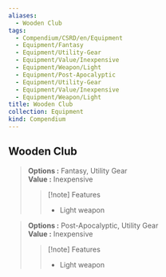 ```yaml
---
aliases:
  - Wooden Club
tags:
  - Compendium/CSRD/en/Equipment
  - Equipment/Fantasy
  - Equipment/Utility-Gear
  - Equipment/Value/Inexpensive
  - Equipment/Weapon/Light
  - Equipment/Post-Apocalyptic
  - Equipment/Utility-Gear
  - Equipment/Value/Inexpensive
  - Equipment/Weapon/Light
title: Wooden Club
collection: Equipment
kind: Compendium
---
```

## Wooden Club  
  
>  
> **Options :** Fantasy, Utility Gear  
> **Value :** Inexpensive  
>>[!note] Features  
>> - Light weapon  
  
>  
> **Options :** Post-Apocalyptic, Utility Gear  
> **Value :** Inexpensive  
>>[!note] Features  
>> - Light weapon